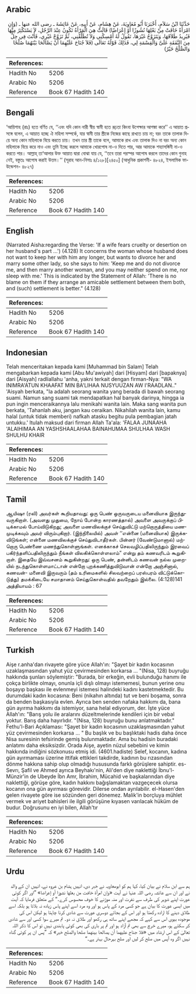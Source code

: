 ## Arabic


<div dir="rtl" lang="ar" style={{fontSize:'larger',backgroundColor:'#f8f9fa',padding:20}}>
حَدَّثَنَا ابْنُ سَلاَمٍ، أَخْبَرَنَا أَبُو مُعَاوِيَةَ، عَنْ هِشَامٍ، عَنْ أَبِيهِ، عَنْ عَائِشَةَ ـ رضى الله عنها ـ ‏(‏وَإِنِ امْرَأَةٌ خَافَتْ مِنْ بَعْلِهَا نُشُوزًا أَوْ إِعْرَاضًا‏)‏ قَالَتْ هِيَ الْمَرْأَةُ تَكُونُ عِنْدَ الرَّجُلِ، لاَ يَسْتَكْثِرُ مِنْهَا فَيُرِيدُ طَلاَقَهَا، وَيَتَزَوَّجُ غَيْرَهَا، تَقُولُ لَهُ أَمْسِكْنِي وَلاَ تُطَلِّقْنِي، ثُمَّ تَزَوَّجْ غَيْرِي، فَأَنْتَ فِي حِلٍّ مِنَ النَّفَقَةِ عَلَىَّ وَالْقِسْمَةِ لِي، فَذَلِكَ قَوْلُهُ تَعَالَى ‏(‏فَلاَ جُنَاحَ عَلَيْهِمَا أَنْ يَصَّالَحَا بَيْنَهُمَا صُلْحًا وَالصُّلْحُ خَيْرٌ‏)‏
</div>
<div style={{backgroundColor:'#f8f9fa',padding:20, marginBottom: 10}}><table> <thead> <tr> <th>References:</th> <th></th> </tr> </thead> <tbody><tr><td>Hadith No</td><td>5206</td></tr><tr><td>Arabic No</td><td>5206</td></tr><tr><td>Reference</td><td>Book 67 Hadith 140</td></tr></tbody></table></div>

## Bengali


<div dir="ltr" lang="bn" style={{fontSize:'larger',backgroundColor:'#f8f9fa',padding:20}}>
‘আয়িশাহ (রাঃ) হতে বর্ণিত যে, ‘‘এবং যদি কোন নারী স্বীয় স্বামী হতে রূঢ়তা কিংবা উপেক্ষার আশঙ্কা করে’’ এ আয়াত প্রসঙ্গে বলেন, এ আয়াত হচ্ছে ঐ মহিলা সম্পর্কে, যার স্বামী তার স্ত্রীকে নিজের কাছে রাখতে চায় না; বরং তাকে তালাক দিয়ে অন্য কোন মহিলাকে বিয়ে করতে চায়। তখন তার স্ত্রী তাকে বলে, আমাকে রাখ এবং তালাক দিও না বরং অন্য কোন মহিলাকে বিয়ে করে নাও এবং তুমি ইচ্ছে করলে আমাকে খোরপোষ না-ও দিতে পার, আর আমাকে শয্যাসঙ্গিনী না-ও করতে পার। আল্লাহ্ তা‘আলার উক্ত আয়াত দ্বারা বোঝা যায় যে, ‘‘তবে তারা পরস্পর আপোষ করলে তাদের কোন গুনাহ নেই, বস্তুতঃ আপোষ করাই উত্তম।’’ (সূরাহ আন-নিসাঃ ৪/১২৮)[২৪৫০] (আধুনিক প্রকাশনী- ৪৮২৪, ইসলামিক ফাউন্ডেশন- ৪৮২৭)
</div>
<div style={{backgroundColor:'#f8f9fa',padding:20, marginBottom: 10}}><table> <thead> <tr> <th>References:</th> <th></th> </tr> </thead> <tbody><tr><td>Hadith No</td><td>5206</td></tr><tr><td>Arabic No</td><td>5206</td></tr><tr><td>Reference</td><td>Book 67 Hadith 140</td></tr></tbody></table></div>

## English


<div dir="ltr" lang="en" style={{fontSize:'larger',backgroundColor:'#f8f9fa',padding:20}}>
(Narrated Aisha:regarding the Verse: 'If a wife fears cruelty or desertion on her husband's part ...') (4.128) It concerns the woman whose husband does not want to keep her with him any longer, but wants to divorce her and marry some other lady, so she says to him: 'Keep me and do not divorce me, and then marry another woman, and you may neither spend on me, nor sleep with me.' This is indicated by the Statement of Allah: 'There is no blame on them if they arrange an amicable settlement between them both, and (such) settlement is better." (4.128)
</div>
<div style={{backgroundColor:'#f8f9fa',padding:20, marginBottom: 10}}><table> <thead> <tr> <th>References:</th> <th></th> </tr> </thead> <tbody><tr><td>Hadith No</td><td>5206</td></tr><tr><td>Arabic No</td><td>5206</td></tr><tr><td>Reference</td><td>Book 67 Hadith 140</td></tr></tbody></table></div>

## Indonesian


<div dir="ltr" lang="id" style={{fontSize:'larger',backgroundColor:'#f8f9fa',padding:20}}>
Telah menceritakan kepada kami [Muhammad bin Salam] Telah mengabarkan kepada kami [Abu Mu'awiyah] dari [Hisyam] dari [bapaknya] dari [Aisyah] radliallahu 'anha, yakni terkait dengan firman-Nya: "WA INIMRA'ATUN KHAAFAT MIN BA'LIHAA NUSYUUZAN AW I'RAADLAN.." 'Aisyah berkata, "Ia adalah seorang wanita yang berada di bawah seorang suami. Namun sang suami tak mendapatkan hal banyak darinya, hingga ia pun ingin menceraikannya lalu menikahi wanita lain. Maka sang wanita pun berkata, 'Tahanlah aku, jangan kau ceraikan. Nikahilah wanita lain, kamu halal (untuk tidak memberi) nafkah atasku begitu pula pembagian jatah untukku.' Itulah maksud dari firman Allah Ta'ala: 'FALAA JUNAAHA 'ALAIHIMAA AN YASHSHAALAHAA BAINAHUMAA SHULHAA WASH SHULHU KHAIR
</div>
<div style={{backgroundColor:'#f8f9fa',padding:20, marginBottom: 10}}><table> <thead> <tr> <th>References:</th> <th></th> </tr> </thead> <tbody><tr><td>Hadith No</td><td>5206</td></tr><tr><td>Arabic No</td><td>5206</td></tr><tr><td>Reference</td><td>Book 67 Hadith 140</td></tr></tbody></table></div>

## Tamil


<div dir="ltr" lang="ta" style={{fontSize:'larger',backgroundColor:'#f8f9fa',padding:20}}>
ஆயிஷா (ரலி) அவர்கள் கூறியதாவது: ஒரு பெண் ஒருவருடைய மனைவியாக இருந்துவருகிறாள். (அவளது முதுமை, நோய் போன்ற காரணத்தால்) அவளை அவருக்குப் பிடிக்காமல் போய்விடுகிறது; அவளை மணவிலக்குச் செய்துவிட்டு மற்றொருத்தியை மணமுடிக்கவும் அவர் விரும்புகிறார். (இந்நிலையில்) அவள் ‘‘என்னை (மனைவியாக) இருக்கவிடுங்கள்; என்னை மணவிலக்குச் செய்துவிடாதீர்கள். பின்னர் (வேண்டுமானால்) மற்றொரு பெண்ணை மணந்துகொள்ளுங்கள். எனக்காகச் செலவழிப்பதிலிருந்தும் இரவைப் பகிர்ந்தளிப்பதிலிருந்தும் நீங்கள் விலகிக்கொள்ளலாம்” என்று தம் கணவரிடம் கூறுகிறாள். இதையே இவ்வசனம் கூறுகின்றது: ஒரு பெண், தன்னிடம் கணவன் நல்ல முறையில் நடந்துகொள்ளமாட்டான் என்றோ புறக்கணித்துவிடுவான் என்றோ அஞ்சினால், கணவன்- மனைவி இருவரும் (தம் உரிமைகளில் சிலவற்றைப் பரஸ்பரம் விட்டுக்கொடுத்து) தமக்கிடையே சமாதானம் செய்துகொள்வதில் தவறேதும் இல்லை. (4:128)141 அத்தியாயம் : 67
</div>
<div style={{backgroundColor:'#f8f9fa',padding:20, marginBottom: 10}}><table> <thead> <tr> <th>References:</th> <th></th> </tr> </thead> <tbody><tr><td>Hadith No</td><td>5206</td></tr><tr><td>Arabic No</td><td>5206</td></tr><tr><td>Reference</td><td>Book 67 Hadith 140</td></tr></tbody></table></div>

## Turkish


<div dir="ltr" lang="tr" style={{fontSize:'larger',backgroundColor:'#f8f9fa',padding:20}}>
Aişe r.anha'dan rivayete göre yüce Allah'ın: "Şayet bir kadın kocasının uzaklaşmasından yahut yüz çevirmesinden korkarsa ... "(Nisa, 128) buyruğu hakkında şunları söylemiştir: "Burada, bir erkeğin, evli bulunduğu hanımı ile çokça birlikte olmayı, onunla içli dışlı olmayı istememesi, bunun yerine onu boşayıp başkası ile evlenmeyi istemesi halindeki kadını kastetmektedir. Bu durumdaki kadın kocasına: Beni (nikahın altında) tut ve beni boşama, sonra da benden başkasıyla evlen. Ayrıca ben senden nafaka hakkımı da, bana gün ayırma hakkımı da istemiyor, sana helal ediyorum, der. İşte yüce Allah'ın: "Barış yolu ile aralarını düzeltmelerinde kendileri için bir vebal yoktur. Barış daha hayırlıdır. "(Nisa, 128) buyruğu bunu anlatmaktadır." Fethu'l-Bari Açıklaması: "Şayet bir kadın kocasının uzaklaşmasından yahut yüz çevirmesinden korkarsa ... " Bu başlık ve bu başlıktaki hadis daha önce Nisa suresinin tefsirinde gemiş bulunmaktadır. Ama bu hadisin buradaki anlatımı daha eksiksizdir. Orada Aişe, ayetin nüzul sebebini ve kimin hakkında indiğini sözkonusu etmiş idi. (4601.hadiste) Selef, kocanın, kadına gün ayırmaması üzerine ittifak ettikleri takdirde, kadının bu rızasından dönme hakkına sahip olup olmadığı hususunda farklı görüşlere sahiptir. es-Sevrı, Şafil ve Ahmed ayrıca Beyhakı'nin, Ali'den diye naklettiği İbnu'l-Münzir'in de Ubeyde İbn Amr, İbrahim, Mücahid ve başkalarından diye naklettiği, görüşe göre, kadın hakkını bağışlamaktan vazgeçecek olursa kocanın ona gün ayırması görevidir. Dilerse ondan ayrılabilir. el-Hasen'den gelen rivayete göre ise sözünden geri dönemez. Malik'in borçluya mühlet vermek ve ariyet bahisleri ile ilgili görüşüne kıyasen varılacak hüküm de budur. Doğrusunu en iyi bilen, Allah'tır
</div>
<div style={{backgroundColor:'#f8f9fa',padding:20, marginBottom: 10}}><table> <thead> <tr> <th>References:</th> <th></th> </tr> </thead> <tbody><tr><td>Hadith No</td><td>5206</td></tr><tr><td>Arabic No</td><td>5206</td></tr><tr><td>Reference</td><td>Book 67 Hadith 140</td></tr></tbody></table></div>

## Urdu


<div dir="rtl" lang="ur" style={{fontSize:'larger',backgroundColor:'#f8f9fa',padding:20}}>
ہم سے ابن سلام نے بیان کیا، کہا ہم کو ابومعاویہ نے خبر دی، انہیں ہشام بن عروہ نے، انہیں ان کے والد نے اور ان سے عائشہ رضی اللہ عنہا نے آیت «وإن امرأة خافت من بعلها نشوزا أو إعراضا‏» ”اور اگر کوئی عورت اپنے شوہر کی طرف سے نفرت اور منہ موڑنے کا خوف محسوس کرے۔“ کے متعلق فرمایا کہ آیت میں ایسی عورت کا بیان ہے جو کسی مرد کے پاس ہو اور وہ مرد اسے اپنے پاس زیادہ نہ بلاتا ہو بلکہ اسے طلاق دینے کا ارادہ رکھتا ہو اور اس کے بجائے دوسری عورت سے شادی کرنا چاہتا ہو لیکن اس کی موجودہ بیوی اس سے کہے کہ مجھے اپنے ساتھ ہی رکھو اور طلاق نہ دو۔ تم میرے سوا کسی اور سے شادی کر سکتے ہو، میرے خرچ سے بھی تم آزاد ہو اور تم پر باری کی بھی کوئی پابندی نہیں تو اس کا ذکر اللہ تعالیٰ کے اس ارشاد میں «فلا جناح عليهما أن يصالحا بينهما صلحا والصلح خير‏» کہ ”پس ان پر کوئی گناہ نہیں اگر وہ آپس میں صلح کر لیں اور صلح بہرحال بہتر ہے۔“
</div>
<div style={{backgroundColor:'#f8f9fa',padding:20, marginBottom: 10}}><table> <thead> <tr> <th>References:</th> <th></th> </tr> </thead> <tbody><tr><td>Hadith No</td><td>5206</td></tr><tr><td>Arabic No</td><td>5206</td></tr><tr><td>Reference</td><td>Book 67 Hadith 140</td></tr></tbody></table></div>
